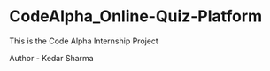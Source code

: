 # CodeAlpha_Online-Quiz-Platform
 
 This is the Code Alpha Internship Project 
 <br>
 
 Author - Kedar Sharma